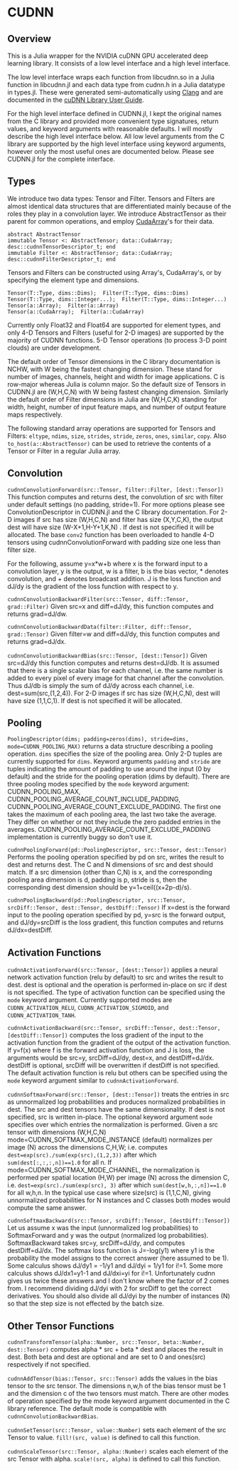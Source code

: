 # CUDNN

<!---
[![Build Status](https://travis-ci.org/denizyuret/CUDNN.jl.svg?branch=master)](https://travis-ci.org/denizyuret/CUDNN.jl)
--->

## Overview

This is a Julia wrapper for the NVIDIA cuDNN GPU accelerated deep
learning library.  It consists of a low level interface and a high
level interface.  

The low level interface wraps each function from libcudnn.so in a
Julia function in libcudnn.jl and each data type from cudnn.h in a
Julia datatype in types.jl.  These were generated semi-automatically
using [Clang](https://github.com/ihnorton/Clang.jl) and are documented
in the [cuDNN Library User Guide](https://developer.nvidia.com/cuDNN).

For the high level interface defined in CUDNN.jl, I kept the original
names from the C library and provided more convenient type signatures,
return values, and keyword arguments with reasonable defaults.  I will
mostly describe the high level interface below.  All low level
arguments from the C library are supported by the high level interface
using keyword arguments, however only the most useful ones are
documented below.  Please see CUDNN.jl for the complete interface.

## Types

We introduce two data types: Tensor and Filter.  Tensors and Filters
are almost identical data structures that are differentiated mainly
because of the roles they play in a convolution layer.  We introduce
AbstractTensor as their parent for common operations, and employ
[CudaArray](https://github.com/JuliaGPU/CUDArt.jl)'s for their data.

```
abstract AbstractTensor
immutable Tensor <: AbstractTensor; data::CudaArray; desc::cudnnTensorDescriptor_t; end
immutable Filter <: AbstractTensor; data::CudaArray; desc::cudnnFilterDescriptor_t; end
```

Tensors and Filters can be constructed using Array's, CudaArray's, or
by specifying the element type and dimensions.
```
Tensor(T::Type, dims::Dims);  Filter(T::Type, dims::Dims)
Tensor(T::Type, dims::Integer...);  Filter(T::Type, dims::Integer...)
Tensor(a::Array);  Filter(a::Array)
Tensor(a::CudaArray);  Filter(a::CudaArray)
```

Currently only Float32 and Float64 are supported for element types,
and only 4-D Tensors and Filters (useful for 2-D images) are supported
by the majority of CUDNN functions.  5-D Tensor operations (to process
3-D point clouds) are under development.

The default order of Tensor dimensions in the C library documentation
is NCHW, with W being the fastest changing dimension.  These stand for
number of images, channels, height and width for image applications.
C is row-major whereas Julia is column major.  So the default size of
Tensors in CUDNN.jl are (W,H,C,N) with W being fastest changing
dimension.  Similarly the default order of Filter dimensions in Julia
are (W,H,C,K) standing for width, height, number of input feature
maps, and number of output feature maps respectively.

The following standard array operations are supported for Tensors and
Filters: `eltype`, `ndims`, `size`, `strides`, `stride`, `zeros`,
`ones`, `similar`, `copy`.  Also `to_host(a::AbstractTensor)` can be
used to retrieve the contents of a Tensor or Filter in a regular Julia
array.


## Convolution

`cudnnConvolutionForward(src::Tensor, filter::Filter, [dest::Tensor])`
This function computes and returns dest, the convolution of src with
filter under default settings (no padding, stride=1).  For more
options please see ConvolutionDescriptor in CUDNN.jl and the C library
documentation.  For 2-D images if src has size (W,H,C,N) and filter
has size (X,Y,C,K), the output dest will have size (W-X+1,H-Y+1,K,N) .
If dest is not specified it will be allocated.  The base `conv2`
function has been overloaded to handle 4-D tensors using
cudnnConvolutionForward with padding size one less than filter size.

For the following, assume y=x*w+b where x is the forward input to a
convolution layer, y is the output, w is a filter, b is the bias
vector, * denotes convolution, and + denotes broadcast addition.  J is
the loss function and dJ/dy is the gradient of the loss function with
respect to y.

`cudnnConvolutionBackwardFilter(src::Tensor, diff::Tensor,
grad::Filter)` Given src=x and diff=dJ/dy, this function computes and
returns grad=dJ/dw.

`cudnnConvolutionBackwardData(filter::Filter, diff::Tensor,
grad::Tensor)` Given filter=w and diff=dJ/dy, this function computes
and returns grad=dJ/dx.

`cudnnConvolutionBackwardBias(src::Tensor, [dest::Tensor])` Given
src=dJ/dy this function computes and returns dest=dJ/db.  It is
assumed that there is a single scalar bias for each channel, i.e. the
same number is added to every pixel of every image for that channel
after the convolution.  Thus dJ/db is simply the sum of dJ/dy across
each channel, i.e. dest=sum(src,(1,2,4)).  For 2-D images if src has
size (W,H,C,N), dest will have size (1,1,C,1).  If dest is not
specified it will be allocated.


## Pooling

`PoolingDescriptor(dims; padding=zeros(dims), stride=dims,
mode=CUDNN_POOLING_MAX)` returns a data structure describing a pooling
operation.  `dims` specifies the size of the pooling area.  Only 2-D
tuples are currently supported for `dims`.  Keyword arguments
`padding` and `stride` are tuples indicating the amount of padding to
use around the input (0 by default) and the stride for the pooling
operation (dims by default).  There are three pooling modes specified
by the `mode` keyword argument: CUDNN_POOLING_MAX,
CUDNN_POOLING_AVERAGE_COUNT_INCLUDE_PADDING,
CUDNN_POOLING_AVERAGE_COUNT_EXCLUDE_PADDING.  The first one takes the
maximum of each pooling area, the last two take the average.  They
differ on whether or not they include the zero padded entries in the
averages.  CUDNN_POOLING_AVERAGE_COUNT_EXCLUDE_PADDING implementation
is currently buggy so don't use it.

`cudnnPoolingForward(pd::PoolingDescriptor, src::Tensor,
dest::Tensor)` Performs the pooling operation specified by pd on src,
writes the result to dest and returns dest.  The C and N dimensions of
src and dest should match.  If a src dimension (other than C,N) is x,
and the corresponding pooling area dimension is d, padding is p,
stride is s, then the corresponding dest dimension should be
y=1+ceil((x+2p-d)/s).

`cudnnPoolingBackward(pd::PoolingDescriptor, src::Tensor,
srcDiff::Tensor, dest::Tensor, destDiff::Tensor)` If x=dest is the
forward input to the pooling operation specified by pd, y=src is the
forward output, and dJ/dy=srcDiff is the loss gradient, this function
computes and returns dJ/dx=destDiff.

## Activation Functions

`cudnnActivationForward(src::Tensor, [dest::Tensor])` applies a neural
network activation function (relu by default) to src and writes the
result to dest.  dest is optional and the operation is performed
in-place on src if dest is not specified.  The type of activation
function can be specified using the `mode` keyword argument.
Currently supported modes are `CUDNN_ACTIVATION_RELU`,
`CUDNN_ACTIVATION_SIGMOID`, and `CUDNN_ACTIVATION_TANH`.

`cudnnActivationBackward(src::Tensor, srcDiff::Tensor, dest::Tensor,
[destDiff::Tensor])` computes the loss gradient of the input to the
activation function from the gradient of the output of the activation
function.  If y=f(x) where f is the forward activation function and J
is loss, the arguments would be src=y, srcDiff=dJ/dy, dest=x, and
destDiff=dJ/dx.  destDiff is optional, srcDiff will be overwritten if
destDiff is not specified.  The default activation function is relu
but others can be specified using the `mode` keyword argument similar
to `cudnnActivationForward`.

`cudnnSoftmaxForward(src::Tensor, [dest::Tensor])` treats the entries
in src as unnormalized log probabilities and produces normalized
probabilities in dest.  The src and dest tensors have the same
dimensionality.  If dest is not specified, src is written in-place.
The optional keyword argument `mode` specifies over which entries the
normalization is performed.  Given a src tensor with dimensions
(W,H,C,N) mode=CUDNN_SOFTMAX_MODE_INSTANCE (default) normalizes per
image (N) across the dimensions C,H,W; i.e. computes
`dest=exp(src)./sum(exp(src),(1,2,3))` after which
`sum(dest[:,:,:,n])==1.0` for all n.  If
mode=CUDNN_SOFTMAX_MODE_CHANNEL, the normalization is performed per
spatial location (H,W) per image (N) across the dimension C,
i.e. `dest=exp(src)./sum(exp(src), 3)` after which
`sum(dest[w,h,:,n])==1.0` for all w,h,n.  In the typical use case where
size(src) is (1,1,C,N), giving unnormalized probabilities for N
instances and C classes both modes would compute the same answer.

`cudnnSoftmaxBackward(src::Tensor, srcDiff::Tensor,
[destDiff::Tensor])` Let us assume x was the input (unnormalized log
probabilities) to SoftmaxForward and y was the output (normalized log
probabilities).  SoftmaxBackward takes src=y, srcDiff=dJ/dy, and
computes destDiff=dJ/dx.  The softmax loss function is J=-log(y1)
where y1 is the probability the model assigns to the correct answer
(here assumed to be 1).  Some calculus shows dJ/dy1 = -1/y1 and dJ/dyi
= 1/y1 for i!=1.  Some more calculus shows dJ/dx1=y1-1 and dJ/dxi=yi
for i!=1.  Unfortunately cudnn gives us twice these answers and I
don't know where the factor of 2 comes from.  I recommend dividing
dJ/dyi with 2 for srcDiff to get the correct derivatives.  You should
also divide all dJ/dyi by the number of instances (N) so that the step
size is not effected by the batch size.

## Other Tensor Functions

`cudnnTransformTensor(alpha::Number, src::Tensor, beta::Number,
dest::Tensor)` computes alpha * src + beta * dest and places the
result in dest.  Both beta and dest are optional and are set to 0 and
ones(src) respectively if not specified.

`cudnnAddTensor(bias::Tensor, src::Tensor)` adds the values in the
bias tensor to the src tensor.  The dimensions n,w,h of the bias
tensor must be 1 and the dimension c of the two tensors must match.
There are other modes of operation specified by the mode keyword
argument documented in the C library reference.  The default mode is
compatible with `cudnnConvolutionBackwardBias`.

`cudnnSetTensor(src::Tensor, value::Number)` sets each element of the
src Tensor to value.  `fill!(src, value)` is defined to call this
function.

`cudnnScaleTensor(src::Tensor, alpha::Number)` scales each element of
the src Tensor with alpha.  `scale!(src, alpha)` is defined to call
this function.

